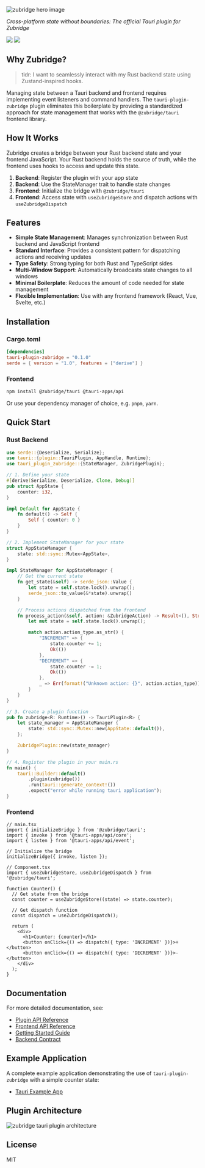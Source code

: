 <picture>
  <source media="(prefers-color-scheme: dark)" srcset="https://raw.githubusercontent.com/goosewobbler/zubridge/main/resources/zubridge-hero.png">
  <source media="(prefers-color-scheme: light)" srcset="https://raw.githubusercontent.com/goosewobbler/zubridge/main/resources/zubridge-hero.png">
  <img alt="zubridge hero image" src="https://raw.githubusercontent.com/goosewobbler/zubridge/main/resources/zubridge-hero.png" style="max-height: 415px;">
</picture>

<h1 align="center" style="display:none;" id="fallback-title">Zubridge Tauri Plugin</h1>
<script>
  document.addEventListener('DOMContentLoaded', function() {
    var img = document.querySelector('picture img');
    img.onerror = function() {
      this.style.display = 'none';
      document.getElementById('fallback-title').style.display = 'block';
    };
  });
</script>

_Cross-platform state without boundaries: The official Tauri plugin for Zubridge_

<a href="https://crates.io/crates/tauri-plugin-zubridge" alt="Crates.io Version">
  <img src="https://img.shields.io/crates/v/tauri-plugin-zubridge" /></a>
<a href="https://crates.io/crates/tauri-plugin-zubridge" alt="Crates.io Downloads">
  <img src="https://img.shields.io/crates/dr/tauri-plugin-zubridge" /></a>

## Why Zubridge?

> tldr: I want to seamlessly interact with my Rust backend state using Zustand-inspired hooks.

Managing state between a Tauri backend and frontend requires implementing event listeners and command handlers. The `tauri-plugin-zubridge` plugin eliminates this boilerplate by providing a standardized approach for state management that works with the `@zubridge/tauri` frontend library.

## How It Works

Zubridge creates a bridge between your Rust backend state and your frontend JavaScript. Your Rust backend holds the source of truth, while the frontend uses hooks to access and update this state.

1. **Backend**: Register the plugin with your app state
2. **Backend**: Use the StateManager trait to handle state changes
3. **Frontend**: Initialize the bridge with `@zubridge/tauri`
4. **Frontend**: Access state with `useZubridgeStore` and dispatch actions with `useZubridgeDispatch`

## Features

- **Simple State Management**: Manages synchronization between Rust backend and JavaScript frontend
- **Standard Interface**: Provides a consistent pattern for dispatching actions and receiving updates
- **Type Safety**: Strong typing for both Rust and TypeScript sides
- **Multi-Window Support**: Automatically broadcasts state changes to all windows
- **Minimal Boilerplate**: Reduces the amount of code needed for state management
- **Flexible Implementation**: Use with any frontend framework (React, Vue, Svelte, etc.)

## Installation

### Cargo.toml

```toml
[dependencies]
tauri-plugin-zubridge = "0.1.0"
serde = { version = "1.0", features = ["derive"] }
```

### Frontend

```bash
npm install @zubridge/tauri @tauri-apps/api
```

Or use your dependency manager of choice, e.g. `pnpm`, `yarn`.

## Quick Start

### Rust Backend

```rust
use serde::{Deserialize, Serialize};
use tauri::{plugin::TauriPlugin, AppHandle, Runtime};
use tauri_plugin_zubridge::{StateManager, ZubridgePlugin};

// 1. Define your state
#[derive(Serialize, Deserialize, Clone, Debug)]
pub struct AppState {
    counter: i32,
}

impl Default for AppState {
    fn default() -> Self {
        Self { counter: 0 }
    }
}

// 2. Implement StateManager for your state
struct AppStateManager {
    state: std::sync::Mutex<AppState>,
}

impl StateManager for AppStateManager {
    // Get the current state
    fn get_state(&self) -> serde_json::Value {
        let state = self.state.lock().unwrap();
        serde_json::to_value(&*state).unwrap()
    }

    // Process actions dispatched from the frontend
    fn process_action(&self, action: &ZubridgeAction) -> Result<(), String> {
        let mut state = self.state.lock().unwrap();

        match action.action_type.as_str() {
            "INCREMENT" => {
                state.counter += 1;
                Ok(())
            },
            "DECREMENT" => {
                state.counter -= 1;
                Ok(())
            },
            _ => Err(format!("Unknown action: {}", action.action_type)),
        }
    }
}

// 3. Create a plugin function
pub fn zubridge<R: Runtime>() -> TauriPlugin<R> {
    let state_manager = AppStateManager {
        state: std::sync::Mutex::new(AppState::default()),
    };

    ZubridgePlugin::new(state_manager)
}

// 4. Register the plugin in your main.rs
fn main() {
    tauri::Builder::default()
        .plugin(zubridge())
        .run(tauri::generate_context!())
        .expect("error while running tauri application");
}
```

### Frontend

```tsx
// main.tsx
import { initializeBridge } from '@zubridge/tauri';
import { invoke } from '@tauri-apps/api/core';
import { listen } from '@tauri-apps/api/event';

// Initialize the bridge
initializeBridge({ invoke, listen });

// Component.tsx
import { useZubridgeStore, useZubridgeDispatch } from '@zubridge/tauri';

function Counter() {
  // Get state from the bridge
  const counter = useZubridgeStore((state) => state.counter);

  // Get dispatch function
  const dispatch = useZubridgeDispatch();

  return (
    <div>
      <h1>Counter: {counter}</h1>
      <button onClick={() => dispatch({ type: 'INCREMENT' })}>+</button>
      <button onClick={() => dispatch({ type: 'DECREMENT' })}>-</button>
    </div>
  );
}
```

## Documentation

For more detailed documentation, see:

- [Plugin API Reference](https://github.com/goosewobbler/zubridge/blob/main/packages/tauri-plugin-zubridge/README.md)
- [Frontend API Reference](https://github.com/goosewobbler/zubridge/blob/main/packages/tauri/docs/api-reference.md)
- [Getting Started Guide](https://github.com/goosewobbler/zubridge/blob/main/packages/tauri/docs/getting-started.md)
- [Backend Contract](https://github.com/goosewobbler/zubridge/blob/main/packages/tauri/docs/backend-process.md)

## Example Application

A complete example application demonstrating the use of `tauri-plugin-zubridge` with a simple counter state:

- [Tauri Example App](https://github.com/goosewobbler/zubridge/tree/main/apps/tauri-example)

## Plugin Architecture

<img alt="zubridge tauri plugin architecture" src="https://raw.githubusercontent.com/goosewobbler/zubridge/main/resources/zubridge-tauri-plugin-architecture.png"/>

## License

MIT

